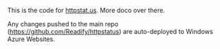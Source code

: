 This is the code for [httpstat.us](https://httpstat.us). More doco over there.

Any changes pushed to the main repo (https://github.com/Readify/httpstatus) are auto-deployed to Windows Azure Websites.
